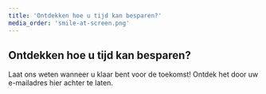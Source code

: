 ```yaml
---
title: 'Ontdekken hoe u tijd kan besparen?'
media_order: 'smile-at-screen.png'
---
```


## Ontdekken hoe u tijd kan besparen?

Laat ons weten wanneer u klaar bent voor de toekomst! Ontdek het door uw e-mailadres hier achter te laten.